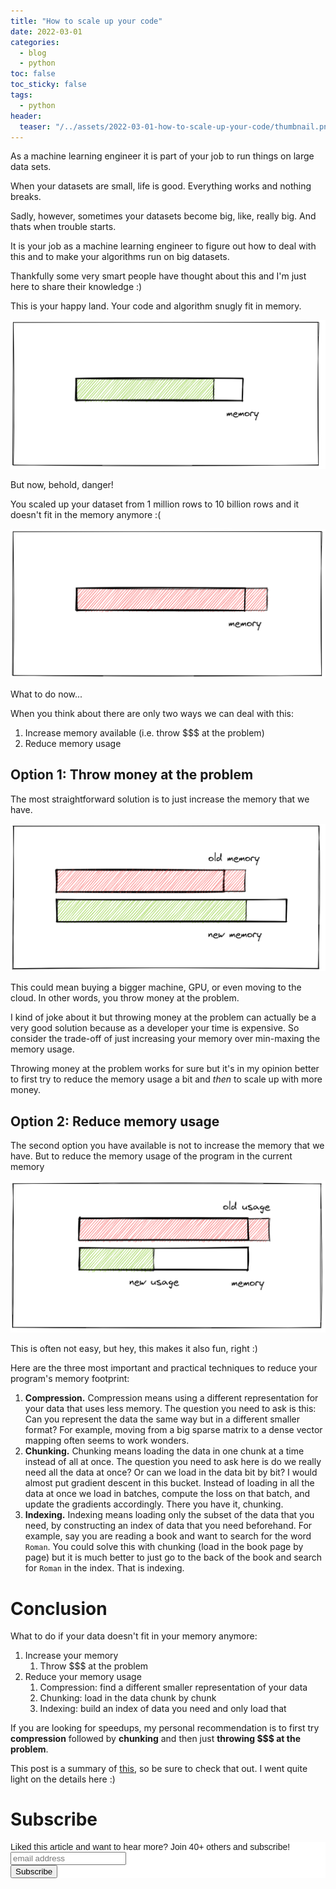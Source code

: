 ```yaml
---
title: "How to scale up your code"
date: 2022-03-01
categories:
  - blog
  - python
toc: false
toc_sticky: false
tags:
  - python
header:
  teaser: "/../assets/2022-03-01-how-to-scale-up-your-code/thumbnail.png"
---
```


As a machine learning engineer it is part of your job to run things on large data sets.

When your datasets are small, life is good. Everything works and nothing breaks.

Sadly, however, sometimes your datasets become big, like, really big. And thats when trouble starts. 

It is your job as a machine learning engineer to figure out how to deal with this and to make your algorithms run on big datasets.

Thankfully some very smart people have thought about this and I'm just here to share their knowledge :)

This is your happy land. Your code and algorithm snugly fit in memory.

![](/../assets/2022-03-01-how-to-scale-up-your-code/2022-03-01-14-56-04.png)

But now, behold, danger! 

You scaled up your dataset from 1 million rows to 10 billion rows and it doesn't fit in the memory anymore :(

![](/../assets/2022-03-01-how-to-scale-up-your-code/2022-03-01-14-56-25.png)

What to do now...

When you think about there are only two ways we can deal with this:

1. Increase memory available (i.e. throw $$$ at the problem)
2. Reduce memory usage 

## Option 1: Throw money at the problem

The most straightforward solution is to just increase the memory that we have. 

![](/../assets/2022-03-01-how-to-scale-up-your-code/2022-03-01-14-58-35.png)

This could mean buying a bigger machine, GPU, or even moving to the cloud.  In other words, you throw money at the problem. 

I kind of joke about it but throwing money at the problem can actually be a very good solution because as a developer your time is expensive. So consider the trade-off of just increasing your memory over min-maxing the memory usage.

Throwing money at the problem works for sure but it's in my opinion better to first try to reduce the memory usage a bit and *then* to scale up with more money.

## Option 2: Reduce memory usage

The second option you have available is not to increase the memory that we have. But to reduce the memory usage of the program in the current memory

![](/../assets/2022-03-01-how-to-scale-up-your-code/2022-03-01-15-00-10.png)

This is often not easy, but hey, this makes it also fun, right :)

Here are the three most important and practical techniques to reduce your program's memory footprint:

1. **Compression.** Compression means using a different representation for your data that uses less memory. The question you need to ask is this: Can you represent the data the same way but in a different smaller format? For example, moving from a big sparse matrix to a dense vector mapping often seems to work wonders.
2. **Chunking.** Chunking means loading the data in one chunk at a time instead of all at once. The question you need to ask here is do we really need all the data at once? Or can we load in the data bit by bit? I would almost put gradient descent in this bucket. Instead of loading in all the data at once we load in batches, compute the loss on that batch, and update the gradients accordingly. There you have it, chunking.
3. **Indexing.** Indexing means loading only the subset of the data that you need, by constructing an index of data that you need beforehand. For example, say you are reading a book and want to search for the word `Roman`. You could solve this with chunking (load in the book page by page) but it is much better to just go to the back of the book and search for `Roman` in the index. That is indexing.

# Conclusion

What to do if your data doesn't fit in your memory anymore:

1. Increase your memory
   1. Throw $$$ at the problem
2. Reduce your memory usage
   1. Compression: find a different smaller representation of your data
   2. Chunking: load in the data chunk by chunk
   3. Indexing: build an index of data you need and only load that

If you are looking for speedups, my personal recommendation is to first try **compression** followed by **chunking** and then just **throwing $$$ at the problem**. 

This post is a summary of [this](https://pythonspeed.com/articles/data-doesnt-fit-in-memory/), so be sure to check that out. I went quite light on the details here :)

# Subscribe

<!-- Begin Mailchimp Signup Form -->
<link href="//cdn-images.mailchimp.com/embedcode/horizontal-slim-10_7.css" rel="stylesheet" type="text/css">
<style type="text/css">
  #mc_embed_signup{background:#fff; clear:left; font:14px Helvetica,Arial,sans-serif; width:100%;}
  /* Add your own Mailchimp form style overrides in your site stylesheet or in this style block.
     We recommend moving this block and the preceding CSS link to the HEAD of your HTML file. */
</style>
<div id="mc_embed_signup">
<form action="https://gmail.us3.list-manage.com/subscribe/post?u=92fe86c389878585bc87837e8&amp;id=50543deff9" method="post" id="mc-embedded-subscribe-form" name="mc-embedded-subscribe-form" class="validate" target="_blank" novalidate>
    <div id="mc_embed_signup_scroll">
  <label for="mce-EMAIL">Liked this article and want to hear more? Join 40+ others and subscribe!</label>
  <input type="email" value="" name="EMAIL" class="email" id="mce-EMAIL" placeholder="email address" required>
    <!-- real people should not fill this in and expect good things - do not remove this or risk form bot signups-->
    <div style="position: absolute; left: -5000px;" aria-hidden="true"><input type="text" name="b_92fe86c389878585bc87837e8_50543deff9" tabindex="-1" value=""></div>
    <div class="clear"><input type="submit" value="Subscribe" name="subscribe" id="mc-embedded-subscribe" class="button"></div>
    </div>
</form>
</div>
<!--End mc_embed_signup-->
